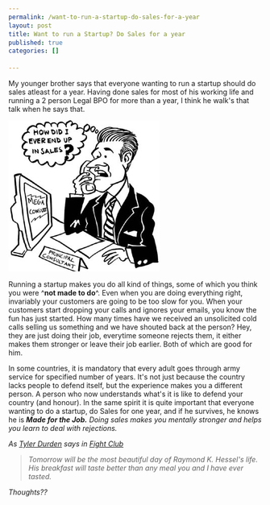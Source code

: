 ```yaml
--- 
permalink: /want-to-run-a-startup-do-sales-for-a-year
layout: post
title: Want to run a Startup? Do Sales for a year
published: true
categories: []

---
```


My younger brother says that everyone wanting to run a startup should do sales atleast for a year. Having done sales for most of his working life and running a 2 person Legal BPO for more than a year, I think he walk's that talk when he says that.

<p></p>
<div class="image"><img src="/images/sales.jpg" alt="Want to run a Startup? Do Sales for a year" /></div>

Running a startup makes you do all kind of things, some of which you think you were ^<strong>not made to do</strong>^. Even when you are doing everything right, invariably your customers are going to be too slow for you. When your customers start dropping your calls and ignores your emails, you know the fun has just started. How many times have we received an unsolicited cold calls selling us something and we have shouted back at the person? Hey, they are just doing their job, everytime someone rejects them, it either makes them stronger or leave their job earlier. Both of which are good for him.

In some countries, it is mandatory that every adult goes through army service for specified number of years. It's not just because the country lacks people to defend itself, but the experience makes you a different person. A person who now understands what's it is like to defend your country (and honour). In the same spirit it is quite important that everyone wanting to do a startup, do Sales for one year, and if he survives, he knows he is <em><strong>Made for the Job.</strong> Doing sales makes you mentally stronger and helps you learn to deal with rejections.</em>

<em>As <a href="http://www.imdb.com/name/nm0000093/" title="Brad Pitt">Tyler Durden</a> says in <a href="http://www.imdb.com/name/nm0000093/" title="Fight Club">Fight Club</a> </em>
<blockquote>
<div><em>Tomorrow will be the most beautiful day of Raymond K. Hessel's life. His breakfast will taste better than any meal you and I have ever tasted. <br /></em></div>
</blockquote>

<em>Thoughts??</em>
